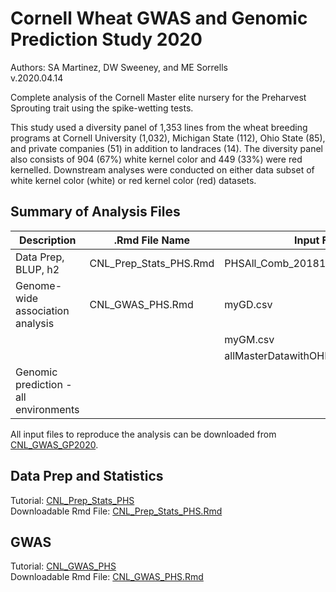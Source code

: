 # Cornell Wheat GWAS and Genomic Prediction Study 2020
Authors: SA Martinez, DW Sweeney, and ME Sorrells  
v.2020.04.14  

Complete analysis of the Cornell Master elite nursery for the Preharvest Sprouting trait using the spike-wetting tests.   

This study used a diversity panel of 1,353 lines from the wheat breeding programs at Cornell University (1,032), Michigan State (112), Ohio State (85), and private companies (51) in addition to landraces (14). The diversity panel also consists of 904 (67%) white kernel color and 449 (33%) were red kernelled. Downstream analyses were conducted on either data subset of white kernel color (white) or red kernel color (red) datasets.  

## Summary of Analysis Files

| Description          | .Rmd File Name          | Input Files Needed         |
| --------------------- | ---------------- | ------------------------- |
| Data Prep, BLUP, h2    | CNL_Prep_Stats_PHS.Rmd | PHSAll_Comb_20181222.csv |
| Genome-wide association analysis      | CNL_GWAS_PHS.Rmd | myGD.csv |
|        |   | myGM.csv |
|        |   | allMasterDatawithOHMI_June2017miss30.RData |
| Genomic prediction - all environments |            |         |

All input files to reproduce the analysis can be downloaded from [CNL_GWAS_GP2020](https://github.com/shantel-martinez/CNL_GWAS_GP2020/tree/master/Data%20Input).      

## Data Prep and Statistics  
Tutorial: [CNL_Prep_Stats_PHS](https://github.com/shantel-martinez/CNL_GWAS_GP2020/blob/master/Data%20Analysis/CNL_Prep_Stats_PHS.md)   
Downloadable Rmd File: [CNL_Prep_Stats_PHS.Rmd](https://github.com/shantel-martinez/CNL_GWAS_GP2020/blob/master/Data%20Analysis/CNL_Prep_Stats_PHS.Rmd) 

## GWAS  
Tutorial: [CNL_GWAS_PHS](https://github.com/shantel-martinez/CNL_GWAS_GP2020/blob/master/Data%20Analysis/CNL_GWAS_PHS.md)  
Downloadable Rmd File: [CNL_GWAS_PHS.Rmd](https://github.com/shantel-martinez/CNL_GWAS_GP2020/blob/master/Data%20Analysis/CNL_GWAS_PHS.Rmd)  

